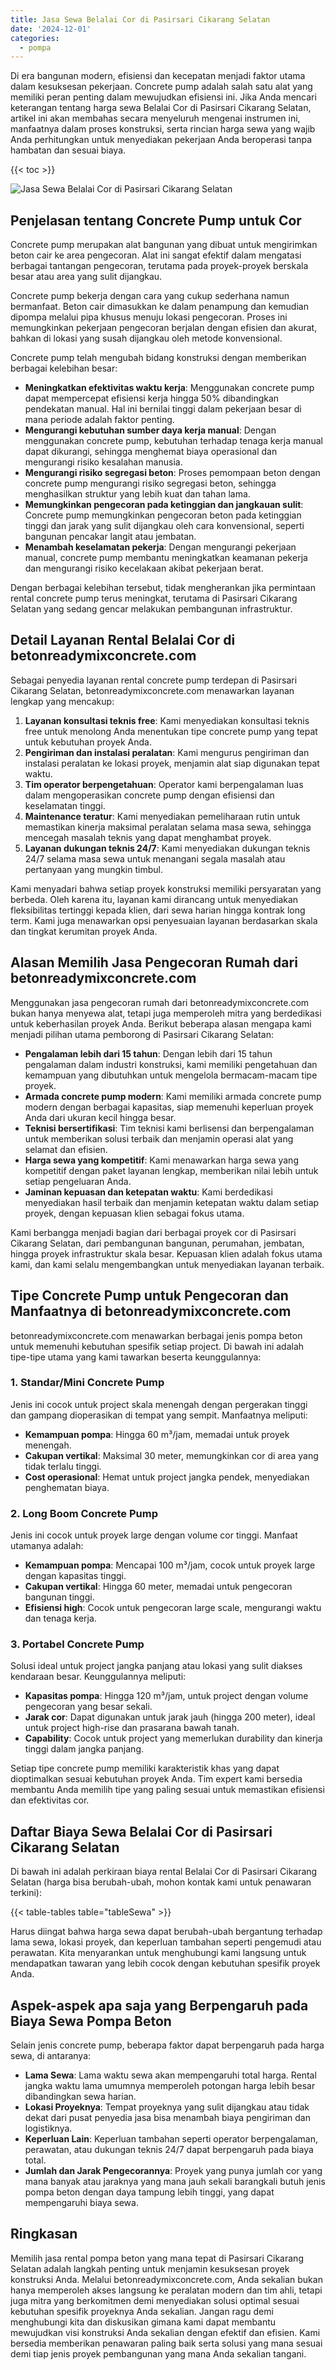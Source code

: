 ```yaml
---
title: Jasa Sewa Belalai Cor di Pasirsari Cikarang Selatan
date: '2024-12-01'
categories:
  - pompa
---
```


Di era bangunan modern, efisiensi dan kecepatan menjadi faktor utama dalam kesuksesan pekerjaan. Concrete pump adalah salah satu alat yang memiliki peran penting dalam mewujudkan efisiensi ini. Jika Anda mencari keterangan tentang harga sewa Belalai Cor di Pasirsari Cikarang Selatan, artikel ini akan membahas secara menyeluruh mengenai instrumen ini, manfaatnya dalam proses konstruksi, serta rincian harga sewa yang wajib Anda perhitungkan untuk menyediakan pekerjaan Anda beroperasi tanpa hambatan dan sesuai biaya.

{{< toc >}}

![Jasa Sewa Belalai Cor di Pasirsari Cikarang Selatan](https://betoncor8.github.io/pump/concrete-pump%20(4).png)

## Penjelasan tentang Concrete Pump untuk Cor

Concrete pump merupakan alat bangunan yang dibuat untuk mengirimkan beton cair ke area pengecoran. Alat ini sangat efektif dalam mengatasi berbagai tantangan pengecoran, terutama pada proyek-proyek berskala besar atau area yang sulit dijangkau.

Concrete pump bekerja dengan cara yang cukup sederhana namun bermanfaat. Beton cair dimasukkan ke dalam penampung dan kemudian dipompa melalui pipa khusus menuju lokasi pengecoran. Proses ini memungkinkan pekerjaan pengecoran berjalan dengan efisien dan akurat, bahkan di lokasi yang susah dijangkau oleh metode konvensional.

Concrete pump telah mengubah bidang konstruksi dengan memberikan berbagai kelebihan besar:

- **Meningkatkan efektivitas waktu kerja**: Menggunakan concrete pump dapat mempercepat efisiensi kerja hingga 50% dibandingkan pendekatan manual. Hal ini bernilai tinggi dalam pekerjaan besar di mana periode adalah faktor penting.
- **Mengurangi kebutuhan sumber daya kerja manual**: Dengan menggunakan concrete pump, kebutuhan terhadap tenaga kerja manual dapat dikurangi, sehingga menghemat biaya operasional dan mengurangi risiko kesalahan manusia.
- **Mengurangi risiko segregasi beton**: Proses pemompaan beton dengan concrete pump mengurangi risiko segregasi beton, sehingga menghasilkan struktur yang lebih kuat dan tahan lama.
- **Memungkinkan pengecoran pada ketinggian dan jangkauan sulit**: Concrete pump memungkinkan pengecoran beton pada ketinggian tinggi dan jarak yang sulit dijangkau oleh cara konvensional, seperti bangunan pencakar langit atau jembatan.
- **Menambah keselamatan pekerja**: Dengan mengurangi pekerjaan manual, concrete pump membantu meningkatkan keamanan pekerja dan mengurangi risiko kecelakaan akibat pekerjaan berat.

Dengan berbagai kelebihan tersebut, tidak mengherankan jika permintaan rental concrete pump terus meningkat, terutama di Pasirsari Cikarang Selatan yang sedang gencar melakukan pembangunan infrastruktur.

## Detail Layanan Rental Belalai Cor di betonreadymixconcrete.com

Sebagai penyedia layanan rental concrete pump terdepan di Pasirsari Cikarang Selatan, betonreadymixconcrete.com menawarkan layanan lengkap yang mencakup:

1. **Layanan konsultasi teknis free**: Kami menyediakan konsultasi teknis free untuk menolong Anda menentukan tipe concrete pump yang tepat untuk kebutuhan proyek Anda.
2. **Pengiriman dan instalasi peralatan**: Kami mengurus pengiriman dan instalasi peralatan ke lokasi proyek, menjamin alat siap digunakan tepat waktu.
3. **Tim operator berpengetahuan**: Operator kami berpengalaman luas dalam mengoperasikan concrete pump dengan efisiensi dan keselamatan tinggi.
4. **Maintenance teratur**: Kami menyediakan pemeliharaan rutin untuk memastikan kinerja maksimal peralatan selama masa sewa, sehingga mencegah masalah teknis yang dapat menghambat proyek.
5. **Layanan dukungan teknis 24/7**: Kami menyediakan dukungan teknis 24/7 selama masa sewa untuk menangani segala masalah atau pertanyaan yang mungkin timbul.

Kami menyadari bahwa setiap proyek konstruksi memiliki persyaratan yang berbeda. Oleh karena itu, layanan kami dirancang untuk menyediakan fleksibilitas tertinggi kepada klien, dari sewa harian hingga kontrak long term. Kami juga menawarkan opsi penyesuaian layanan berdasarkan skala dan tingkat kerumitan proyek Anda.

## Alasan Memilih Jasa Pengecoran Rumah dari betonreadymixconcrete.com

Menggunakan jasa pengecoran rumah dari betonreadymixconcrete.com bukan hanya menyewa alat, tetapi juga memperoleh mitra yang berdedikasi untuk keberhasilan proyek Anda. Berikut beberapa alasan mengapa kami menjadi pilihan utama pemborong di Pasirsari Cikarang Selatan:

- **Pengalaman lebih dari 15 tahun**: Dengan lebih dari 15 tahun pengalaman dalam industri konstruksi, kami memiliki pengetahuan dan kemampuan yang dibutuhkan untuk mengelola bermacam-macam tipe proyek.
- **Armada concrete pump modern**: Kami memiliki armada concrete pump modern dengan berbagai kapasitas, siap memenuhi keperluan proyek Anda dari ukuran kecil hingga besar.
- **Teknisi bersertifikasi**: Tim teknisi kami berlisensi dan berpengalaman untuk memberikan solusi terbaik dan menjamin operasi alat yang selamat dan efisien.
- **Harga sewa yang kompetitif**: Kami menawarkan harga sewa yang kompetitif dengan paket layanan lengkap, memberikan nilai lebih untuk setiap pengeluaran Anda.
- **Jaminan kepuasan dan ketepatan waktu**: Kami berdedikasi menyediakan hasil terbaik dan menjamin ketepatan waktu dalam setiap proyek, dengan kepuasan klien sebagai fokus utama.

Kami berbangga menjadi bagian dari berbagai proyek cor di Pasirsari Cikarang Selatan, dari pembangunan bangunan, perumahan, jembatan, hingga proyek infrastruktur skala besar. Kepuasan klien adalah fokus utama kami, dan kami selalu mengembangkan untuk menyediakan layanan terbaik.

## Tipe Concrete Pump untuk Pengecoran dan Manfaatnya di betonreadymixconcrete.com

betonreadymixconcrete.com menawarkan berbagai jenis pompa beton untuk memenuhi kebutuhan spesifik setiap project. Di bawah ini adalah tipe-tipe utama yang kami tawarkan beserta keunggulannya:

### 1\. Standar/Mini Concrete Pump

Jenis ini cocok untuk project skala menengah dengan pergerakan tinggi dan gampang dioperasikan di tempat yang sempit. Manfaatnya meliputi:

- **Kemampuan pompa**: Hingga 60 m³/jam, memadai untuk proyek menengah.
- **Cakupan vertikal**: Maksimal 30 meter, memungkinkan cor di area yang tidak terlalu tinggi.
- **Cost operasional**: Hemat untuk project jangka pendek, menyediakan penghematan biaya.

### 2\. Long Boom Concrete Pump

Jenis ini cocok untuk proyek large dengan volume cor tinggi. Manfaat utamanya adalah:

- **Kemampuan pompa**: Mencapai 100 m³/jam, cocok untuk proyek large dengan kapasitas tinggi.
- **Cakupan vertikal**: Hingga 60 meter, memadai untuk pengecoran bangunan tinggi.
- **Efisiensi high**: Cocok untuk pengecoran large scale, mengurangi waktu dan tenaga kerja.

### 3\. Portabel Concrete Pump

Solusi ideal untuk project jangka panjang atau lokasi yang sulit diakses kendaraan besar. Keunggulannya meliputi:

- **Kapasitas pompa**: Hingga 120 m³/jam, untuk project dengan volume pengecoran yang besar sekali.
- **Jarak cor**: Dapat digunakan untuk jarak jauh (hingga 200 meter), ideal untuk project high-rise dan prasarana bawah tanah.
- **Capability**: Cocok untuk project yang memerlukan durability dan kinerja tinggi dalam jangka panjang.

Setiap tipe concrete pump memiliki karakteristik khas yang dapat dioptimalkan sesuai kebutuhan proyek Anda. Tim expert kami bersedia membantu Anda memilih tipe yang paling sesuai untuk memastikan efisiensi dan efektivitas cor.

## Daftar Biaya Sewa Belalai Cor di Pasirsari Cikarang Selatan

Di bawah ini adalah perkiraan biaya rental Belalai Cor di Pasirsari Cikarang Selatan (harga bisa berubah-ubah, mohon kontak kami untuk penawaran terkini):

{{< table-tables table="tableSewa" >}}

Harus diingat bahwa harga sewa dapat berubah-ubah bergantung terhadap lama sewa, lokasi proyek, dan keperluan tambahan seperti pengemudi atau perawatan. Kita menyarankan untuk menghubungi kami langsung untuk mendapatkan tawaran yang lebih cocok dengan kebutuhan spesifik proyek Anda.

## Aspek-aspek apa saja yang Berpengaruh pada Biaya Sewa Pompa Beton

Selain jenis concrete pump, beberapa faktor dapat berpengaruh pada harga sewa, di antaranya:

- **Lama Sewa**: Lama waktu sewa akan mempengaruhi total harga. Rental jangka waktu lama umumnya memperoleh potongan harga lebih besar dibandingkan sewa harian.
- **Lokasi Proyeknya**: Tempat proyeknya yang sulit dijangkau atau tidak dekat dari pusat penyedia jasa bisa menambah biaya pengiriman dan logistiknya.
- **Keperluan Lain**: Keperluan tambahan seperti operator berpengalaman, perawatan, atau dukungan teknis 24/7 dapat berpengaruh pada biaya total.
- **Jumlah dan Jarak Pengecorannya**: Proyek yang punya jumlah cor yang mana banyak atau jaraknya yang mana jauh sekali barangkali butuh jenis pompa beton dengan daya tampung lebih tinggi, yang dapat mempengaruhi biaya sewa.

## Ringkasan

Memilih jasa rental pompa beton yang mana tepat di Pasirsari Cikarang Selatan adalah langkah penting untuk menjamin kesuksesan proyek konstruksi Anda. Melalui betonreadymixconcrete.com, Anda sekalian bukan hanya memperoleh akses langsung ke peralatan modern dan tim ahli, tetapi juga mitra yang berkomitmen demi menyediakan solusi optimal sesuai kebutuhan spesifik proyeknya Anda sekalian. Jangan ragu demi menghubungi kita dan diskusikan gimana kami dapat membantu mewujudkan visi konstruksi Anda sekalian dengan efektif dan efisien. Kami bersedia memberikan penawaran paling baik serta solusi yang mana sesuai demi tiap jenis proyek pembangunan yang mana Anda sekalian tangani.
